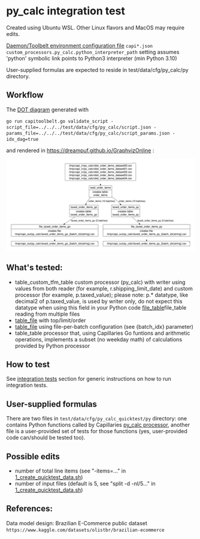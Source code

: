 # py_calc integration test

Created using Ubuntu WSL. Other Linux flavors and MacOS may require edits.

[Daemon/Toolbelt environment configuration file](../../../doc/binconfig.md#toolbelt-daemon-and-webapi-configuration) `capi*.json` `custom_processors.py_calc.python_interpreter_path` setting assumes 'python' symbolic link points to Python3 interpreter (min Python 3.10)

User-supplied formulas are expected to reside in test/data/cfg/py_calc/py directory.

## Workflow

The [DOT diagram](../../../doc/glossary.md#dot-diagrams) generated with
```
go run capitoolbelt.go validate_script -script_file=../../../test/data/cfg/py_calc/script.json -params_file=../../../test/data/cfg/py_calc/script_params.json -idx_dag=true
```
and rendered in https://dreampuf.github.io/GraphvizOnline :

![drawing](../../../doc/dot-pycalc.svg)

## What's tested:

- table_custom_tfm_table custom processor (py_calc) with writer using values from both reader (for example, r.shipping_limit_date) and custom processor (for example, p.taxed_value); please note: p.* datatype, like decimal2 of p.taxed_value, is used by writer only, do not expect this datatype when using this field in your Python code
[file_table](../../../doc/glossary.md#file_table)file_table reading from multiple files
- [table_file](../../../doc/glossary.md#table_file) with top/limit/order
- [table_file](../../../doc/glossary.md#table_file) using file-per-batch configuration (see {batch_idx} parameter)
- table_table processor that, using Capillaries Go funtions and arithmetic operations, implements a subset (no weekday math) of calculations provided by Python processor 

## How to test

See [integration tests](../../../doc/testing.md#integration-tests) section for generic instructions on how to run integration tests.

## User-supplied formulas

There are two files in `test/data/cfg/py_calc_quicktest/py` directory: one contains Python functions called by Capillaries [py_calc processor](../../../doc/glossary.md#py_calc-processor), another file is a user-provided set of tests for those functions (yes, user-provided code can/should be tested too). 

## Possible edits

- number of total line items (see "-items=..." in [1_create_quicktest_data.sh](1_create_quicktest_data.sh))
- number of input files (default is 5, see "split -d -nl/5..." in [1_create_quicktest_data.sh](1_create_quicktest_data.sh))

## References:

Data model design: Brazilian E-Commerce public dataset `https://www.kaggle.com/datasets/olistbr/brazilian-ecommerce`